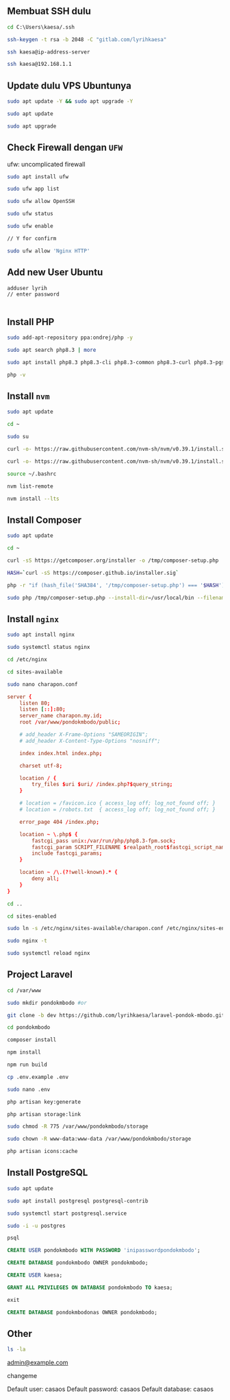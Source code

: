 ## Membuat SSH dulu

```bash
cd C:\Users\kaesa/.ssh
```

```bash
ssh-keygen -t rsa -b 2048 -C "gitlab.com/lyrihkaesa"
```

```bash
ssh kaesa@ip-address-server
```

```bash
ssh kaesa@192.168.1.1
```

## Update dulu VPS Ubuntunya

```bash
sudo apt update -Y && sudo apt upgrade -Y
```

```bash
sudo apt update
```

```bash
sudo apt upgrade
```

## Check Firewall dengan `UFW`

ufw: uncomplicated firewall

```bash
sudo apt install ufw
```

```bash
sudo ufw app list
```

```bash
sudo ufw allow OpenSSH
```

```bash
sudo ufw status
```

```bash
sudo ufw enable
```

```bash
// Y for confirm
```

```bash
sudo ufw allow 'Nginx HTTP'
```

## Add new User Ubuntu

```bash
adduser lyrih
// enter password
```

```bash

```

## Install PHP

```bash
sudo add-apt-repository ppa:ondrej/php -y
```

```bash
sudo apt search php8.3 | more
```

```bash
sudo apt install php8.3 php8.3-cli php8.3-common php8.3-curl php8.3-pgsql php8.3-fpm php8.3-gd php8.3-imap php8.3-intl php8.3-mbstring php8.3-mysql php8.3-opcache php8.3-readline php8.3-soap php8.3-xml php8.3-zip php8.3-sqlite3
```

```bash
php -v
```

## Install `nvm`

```bash
sudo apt update
```

```bash
cd ~
```

```bash
sudo su
```

```bash
curl -o- https://raw.githubusercontent.com/nvm-sh/nvm/v0.39.1/install.sh
```

```bash
curl -o- https://raw.githubusercontent.com/nvm-sh/nvm/v0.39.1/install.sh | bash
```

```bash
source ~/.bashrc
```

```bash
nvm list-remote
```

```bash
nvm install --lts
```

## Install Composer

```bash
sudo apt update
```

```bash
cd ~
```

```bash
curl -sS https://getcomposer.org/installer -o /tmp/composer-setup.php
```

```bash
HASH=`curl -sS https://composer.github.io/installer.sig`
```

```bash
php -r "if (hash_file('SHA384', '/tmp/composer-setup.php') === '$HASH') { echo 'Installer verified'; } else { echo 'Installer corrupt'; unlink('composer-setup.php'); } echo PHP_EOL;"
```

```bash
sudo php /tmp/composer-setup.php --install-dir=/usr/local/bin --filename=composer
```

## Install `nginx`

```bash
sudo apt install nginx
```

```bash
sudo systemctl status nginx
```

```bash
cd /etc/nginx
```

```bash
cd sites-available
```

```bash
sudo nano charapon.conf
```

```conf
server {
    listen 80;
    listen [::]:80;
    server_name charapon.my.id;
    root /var/www/pondokmbodo/public;

    # add_header X-Frame-Options "SAMEORIGIN";
    # add_header X-Content-Type-Options "nosniff";

    index index.html index.php;

    charset utf-8;

    location / {
        try_files $uri $uri/ /index.php?$query_string;
    }

    # location = /favicon.ico { access_log off; log_not_found off; }
    # location = /robots.txt  { access_log off; log_not_found off; }

    error_page 404 /index.php;

    location ~ \.php$ {
        fastcgi_pass unix:/var/run/php/php8.3-fpm.sock;
        fastcgi_param SCRIPT_FILENAME $realpath_root$fastcgi_script_name;
        include fastcgi_params;
    }

    location ~ /\.(?!well-known).* {
        deny all;
    }
}
```

```bash
cd ..
```

```bash
cd sites-enabled
```

```bash
sudo ln -s /etc/nginx/sites-available/charapon.conf /etc/nginx/sites-enabled/
```

```bash
sudo nginx -t
```

```bash
sudo systemctl reload nginx
```

## Project Laravel

```bash
cd /var/www
```

```bash
sudo mkdir pondokmbodo #or
```

```bash
git clone -b dev https://github.com/lyrihkaesa/laravel-pondok-mbodo.git pondokmbodo
```

```bash
cd pondokmbodo
```

```bash
composer install
```

```bash
npm install
```

```bash
npm run build
```

```bash
cp .env.example .env
```

```bash
sudo nano .env
```

```bash
php artisan key:generate
```

```bash
php artisan storage:link
```

```bash
sudo chmod -R 775 /var/www/pondokmbodo/storage
```

```bash
sudo chown -R www-data:www-data /var/www/pondokmbodo/storage
```

```bash
php artisan icons:cache
```

## Install PostgreSQL

```bash
sudo apt update
```

```bash
sudo apt install postgresql postgresql-contrib
```

```bash
sudo systemctl start postgresql.service
```

```bash
sudo -i -u postgres
```

```bash
psql
```

```sql
CREATE USER pondokmbodo WITH PASSWORD 'inipasswordpondokmbodo';
```

```sql
CREATE DATABASE pondokmbodo OWNER pondokmbodo;
```

```sql
CREATE USER kaesa;

GRANT ALL PRIVILEGES ON DATABASE pondokmbodo TO kaesa;
```

```sql
exit
```

```sql
CREATE DATABASE pondokmbodonas OWNER pondokmbodo;
```

## Other

```bash
ls -la
```

admin@example.com

changeme

Default user: casaos
Default password: casaos
Default database: casaos
